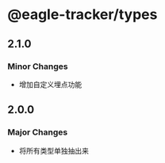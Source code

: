 # @eagle-tracker/types

## 2.1.0

### Minor Changes

- 增加自定义埋点功能

## 2.0.0

### Major Changes

- 将所有类型单独抽出来
